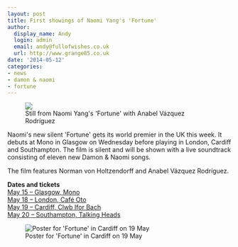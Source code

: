 ```yaml
---
layout: post
title: First showings of Naomi Yang's 'Fortune'
author:
  display_name: Andy
  login: admin
  email: andy@fullofwishes.co.uk
  url: http://www.grange85.co.uk
date: '2014-05-12'
categories:
- news
- damon & naomi
- fortune
---
```

<p><figure class="caption aligncenter"><img src="https://media.fullofwishes.co.uk/03-damon_and_naomi/pictures/damon-and-naomi-fortune-still.jpg" class /><figcaption class="caption-text"> Still from Naomi Yang's 'Fortune' with Anabel Vázquez Rodríguez</figcaption></figure>
Naomi's new silent 'Fortune' gets its world premier in the UK this week. It debuts at Mono in Glasgow on Wednesday before playing in London, Cardiff and Southampton. The film is silent and will be shown with a live soundtrack consisting of eleven new Damon & Naomi songs. </p>
<p>The film features Norman von Holtzendorff and Anabel Vázquez Rodríguez.</p>
<p><strong>Dates and tickets</strong><br />
<a href="http://www.ticketweb.co.uk/event/118465">May 15 – Glasgow, Mono</a><br />
<a href="http://www.wegottickets.com/event/269393">May 18 – London, Café Oto</a><br />
<a href="http://www.ticketweb.co.uk/event/118423">May 19 – Cardiff, Clwb Ifor Bach</a><br />
<a href="http://talkingheads.vticket.co.uk/product.php?xProd=110">May 20 – Southampton, Talking Heads</a></p>
<p><figure class="caption aligncenter"><img src="https://media.fullofwishes.co.uk/03-damon_and_naomi/show_assets/2014-05-19/20140519-damon-and-naomo-clwb-ifor-bach.jpg" alt="Poster for 'Fortune' in Cardiff on 19 May" class /><figcaption class="caption-text"> Poster for 'Fortune' in Cardiff on 19 May</figcaption></figure>
